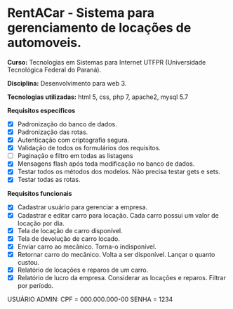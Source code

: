 # RentACar - Sistema para gerenciamento de locações de automoveis.
**Curso:** Tecnologias em Sistemas para Internet UTFPR (Universidade Tecnológica Federal do Paraná).  

**Disciplina:** Desenvolvimento para web 3.  

**Tecnologias utilizadas:** html 5, css, php 7, apache2, mysql 5.7 

**Requisitos específicos**
 - [x] Padronização do banco de dados.
 - [x] Padronização das rotas.
 - [x] Autenticação com criptografia segura.
 - [x] Validação de todos os formulários dos requisitos.
 - [ ] Paginação e filtro em todas as listagens
 - [x] Mensagens flash após toda modificação no banco de dados.
 - [x] Testar todos os métodos dos modelos. Não precisa testar gets e sets.
 - [x] Testar todas as rotas.
  
**Requisitos funcionais**
- [x] Cadastrar usuário para gerenciar a empresa.
- [x] Cadastrar e editar carro para locação. Cada carro possui um valor de locação por dia.
- [x] Tela de locação de carro disponível.
- [x] Tela de devolução de carro locado.
- [x] Enviar carro ao mecânico. Torna-o indisponível.
- [x] Retornar carro do mecânico. Volta a ser disponível. Lançar o quanto custou.
- [x] Relatório de locações e reparos de um carro.
- [x] Relatório de lucro da empresa. Considerar as locações e reparos. Filtrar por período.

USUÁRIO ADMIN: 
	CPF = 000.000.000-00 
	SENHA = 1234
